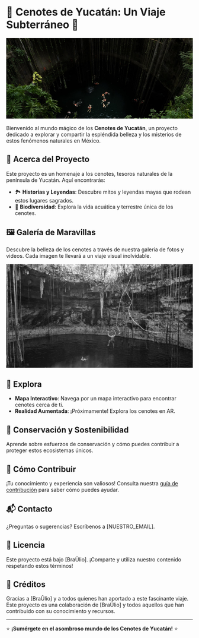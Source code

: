 # 🌊 Cenotes de Yucatán: Un Viaje Subterráneo 🌊

![Banner con imágenes de cenotes](/src/img/terceImg.jpg)

Bienvenido al mundo mágico de los **Cenotes de Yucatán**, un proyecto dedicado a explorar y compartir la espléndida belleza y los misterios de estos fenómenos naturales en México.

## 📜 Acerca del Proyecto

Este proyecto es un homenaje a los cenotes, tesoros naturales de la península de Yucatán. Aquí encontrarás:

- 🏞️ **Historias y Leyendas**: Descubre mitos y leyendas mayas que rodean estos lugares sagrados.
- 🐠 **Biodiversidad**: Explora la vida acuática y terrestre única de los cenotes.

## 🖼️ Galería de Maravillas

Descubre la belleza de los cenotes a través de nuestra galería de fotos y videos. Cada imagen te llevará a un viaje visual inolvidable.

![Galería de imágenes de cenotes](/src/img/secondPartImg.jpg)

## 🧭 Explora

- **Mapa Interactivo**: Navega por un mapa interactivo para encontrar cenotes cerca de ti.
- **Realidad Aumentada**: ¡Próximamente! Explora los cenotes en AR.

## 🌱 Conservación y Sostenibilidad

Aprende sobre esfuerzos de conservación y cómo puedes contribuir a proteger estos ecosistemas únicos.

## 🤝 Cómo Contribuir

¡Tu conocimiento y experiencia son valiosos! Consulta nuestra [guía de contribución](LINK_A_LA_GUIA_DE_CONTRIBUCION) para saber cómo puedes ayudar.

## 📬 Contacto

¿Preguntas o sugerencias? Escríbenos a [NUESTRO_EMAIL].

## 📜 Licencia

Este proyecto está bajo [BraŨlio]. ¡Comparte y utiliza nuestro contenido respetando estos términos!

## 🌟 Créditos

Gracias a [BraŨlio] y a todos quienes han aportado a este fascinante viaje.
Este proyecto es una colaboración de [BraŨlio] y todos aquellos que han contribuido con su conocimiento y recursos.

---

⭐️ **¡Sumérgete en el asombroso mundo de los Cenotes de Yucatán!** ⭐️
